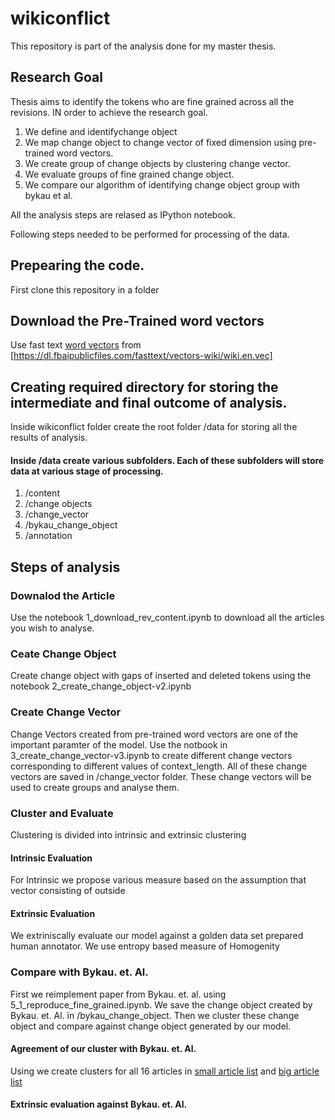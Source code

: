 # wikiconflict

This repository is part of the analysis done for my master thesis.

## Research Goal
 Thesis aims to identify the tokens who are fine grained across all the revisions.
IN order to achieve the research goal.

1. We define and identifychange object
2. We map change object to change vector of fixed dimension using pre-trained word vectors.
3. We create group of change objects by clustering change vector.
4. We evaluate groups of fine grained change object.
5. We compare our algorithm of identifying change object group with bykau et al.

All the analysis steps are relased as IPython notebook.

Following steps needed to be performed for processing of the data.


## Prepearing the code.
First clone this repository in a folder

## Download the Pre-Trained word vectors

Use fast text [word vectors](https://github.com/facebookresearch/fastText/blob/master/docs/pretrained-vectors.md) from [https://dl.fbaipublicfiles.com/fasttext/vectors-wiki/wiki.en.vec]

## Creating required directory for storing the intermediate and final outcome of analysis.

Inside wikiconflict folder create the root folder /data for storing all the results of analysis.
#### Inside /data create various subfolders. Each of these subfolders will store data at various stage of processing. 
1. /content
2. /change objects
3. /change_vector
4. /bykau_change_object
5. /annotation

## Steps of analysis

### Downalod the Article
Use the notebook 1_download_rev_content.ipynb to download all the articles you wish to analyse.

### Ceate Change Object

Create change object with gaps of inserted and deleted tokens using the notebook 2_create_change_object-v2.ipynb

### Create Change Vector

Change Vectors created from pre-trained word vectors are one of the important paramter of the model. Use the notbook in 3_create_change_vector-v3.ipynb to create different change vectors corresponding to different values of context_length. All of these change vectors are saved in /change_vector folder. These change vectors will be used to create groups and analyse them.

### Cluster and Evaluate
Clustering is divided into intrinsic and extrinsic clustering 

#### Intrinsic Evaluation

For Intrinsic we propose various measure based on the assumption that vector consisting of outside 

#### Extrinsic Evaluation

We extriniscally evaluate our model against a golden data set prepared human annotator. We use entropy based measure of Homogenity

### Compare with Bykau. et. Al.

First we reimplement paper from Bykau. et. al. using 5_1_reproduce_fine_grained.ipynb. We save the change object created by Bykau. et. Al. in /bykau_change_object. Then we cluster these change object and compare against change object generated by our model.

####  Agreement of our cluster with Bykau. et. Al.
Using we create clusters for all 16 articles in [small article list](https://github.com/acifer/wikiconflict/blob/master/conflicted_article.csv) and [big article list](https://github.com/acifer/wikiconflict/blob/master/conflicted_article-big.csv)

#### Extrinsic evaluation against Bykau. et. Al.




